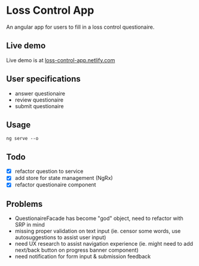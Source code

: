 # Loss Control App
An angular app for users to fill in a loss control questionaire. 

## Live demo
Live demo is at [loss-control-app.netlify.com](https://loss-control-app.netlify.com/)

## User specifications
- answer questionaire
- review questionaire
- submit questionaire

## Usage
```
ng serve --o
```

## Todo
- [x] refactor question to service
- [x] add store for state management (NgRx)
- [x] refactor questionaire component

## Problems
- QuestionaireFacade has become "god" object, need to refactor with SRP in mind
- missing proper validation on text input (ie. censor some words, use autosuggestions to assist user input)
- need UX research to assist navigation experience (ie. might need to add next/back button on progress banner component)
- need notification for form input & submission feedback